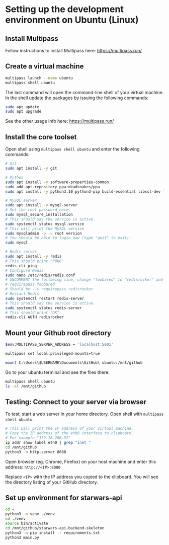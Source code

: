 # Setting up the development environment on Ubuntu (Linux)

## Install Multipass

Follow instructions to install Multipass here: https://multipass.run/

## Create a virtual machine

```bash
multipass launch --name ubuntu
multipass shell ubuntu
```

The last command will open the command-line shell of your virtual machine.
In the shell update the packages by issuing the following commands:
```bash
sudo apt update
sudo apt upgrade
```

See the other usage info here: https://multipass.run/

## Install the core toolset

Open shell using `multipass shell ubuntu` and enter the following commands:

```bash
# Git
sudo apt install -y git

# Python
sudo apt install -y software-properties-common
sudo add-apt-repository ppa:deadsnakes/ppa
sudo apt install -y python3.10 python3-pip build-essential libssl-dev libffi-dev python-dev python3-venv

# MySQL server
sudo apt install -y mysql-server
# Set the root password here.
sudo mysql_secure_installation
# This should say the service is active.
sudo systemctl status mysql.service
# This will print the MySQL version
sudo mysqladmin -p -u root version
# You should be able to login now (type "quit" to exit):
sudo mysql

# Redis server
sudo apt install -y redis
# This should print "PONG"
redis-cli ping
# Configure Redis
sudo nano /etc/redis/redis.conf
# UNCOMMENT the following line, change "foobared" to "redisrocker" and save file.
# requirepass foobared
# Should be --> requirepass redisrocker
# Restart Redis
sudo systemctl restart redis-server
# This should say the service is active.
sudo systemctl status redis-server
# This should print "OK"
redis-cli AUTH redisrocker
```

## Mount your Github root directory

```bash
$env:MULTIPASS_SERVER_ADDRESS = 'localhost:5001'

multipass set local.privileged-mounts=true

mount C:\Users\$USERNAME\Documents\GitHub\ ubuntu:/mnt/github
```

Go to your ubuntu terminal and see the files there:
```bash
multipass shell ubuntu
ls -al /mnt/github
```

## Testing: Connect to your server via browser

To test, start a web server in your home directory.
Open shell with `multipass shell ubuntu`.

```bash
# This will print the IP address of your virtual machine.
# Copy the IP address of the eth0 interface to clipboard.
# For example "172.18.206.97"
ip addr show label eth0 | grep "inet "
cd /mnt/github
python3 -m http.server 8080
```

Open browser (eg. Chrome, Firefox) on your host machine and enter this address: `http://<IP>:8080`

Replace `<IP>` with the IP address you copied to the clipboard.
You will see the directory listing of your GitHub directory.

## Set up environment for starwars-api

```bash
cd ~
python3 -m venv ./venv
cd ./venv
source bin/activate
cd /mnt/github/starwars-api-backend-skeleton
python3 -m pip install -r requirements.txt
python3 main.py
```